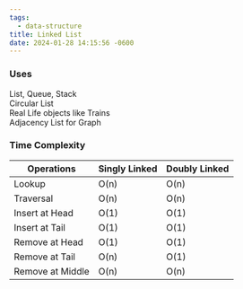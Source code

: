 ```yaml
---
tags:
  - data-structure
title: Linked List
date: 2024-01-28 14:15:56 -0600
---
```


### Uses

List, Queue, Stack  
Circular List  
Real Life objects like Trains  
Adjacency List for Graph

### Time Complexity

| Operations       | Singly Linked | Doubly Linked |
| ---------------- | ------------- | ------------- |
| Lookup           | O(n)          | O(n)          |
| Traversal        | O(n)          | O(n)          |
| Insert at Head   | O(1)          | O(1)          |
| Insert at Tail   | O(1)          | O(1)          |
| Remove at Head   | O(1)          | O(1)          |
| Remove at Tail   | O(n)          | O(1)          |
| Remove at Middle | O(n)          | O(n)          |
